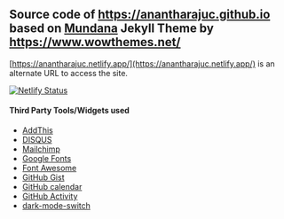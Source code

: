 ## Source code of <a href="https://anantharajuc.github.io/" target="_blank" >https://anantharajuc.github.io</a> based on <a href="https://github.com/wowthemesnet/mundana-theme-jekyll" target="_blank" >Mundana</a> Jekyll Theme by <a href="https://www.wowthemes.net/" target="_blank" >https://www.wowthemes.net/</a>

[https://anantharajuc.netlify.app/](https://anantharajuc.netlify.app/) is an alternate URL to access the site.

[![Netlify Status](https://api.netlify.com/api/v1/badges/69451c8a-894d-4655-935e-ae7cb0538f46/deploy-status)](https://app.netlify.com/sites/anantharajuc/deploys)

#### Third Party Tools/Widgets used

- [AddThis](https://www.addthis.com/)
- [DISQUS](https://disqus.com/)
- [Mailchimp](https://mailchimp.com/)
- [Google Fonts](https://fonts.google.com/)
- [Font Awesome](https://fontawesome.com/)
- [GitHub Gist](https://gist.github.com/)
- [GitHub calendar](https://github.com/Bloggify/github-calendar)
- [GitHub Activity](https://github.com/caseyscarborough/github-activity)
- [dark-mode-switch](https://github.com/coliff/dark-mode-switch)
